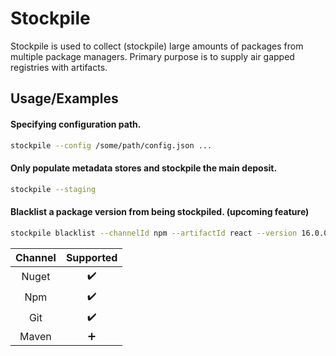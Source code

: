# Stockpile

Stockpile is used to collect (stockpile) large amounts of packages from multiple package managers.
Primary purpose is to supply air gapped registries with artifacts.

## Usage/Examples
#### Specifying configuration path.
```bash
stockpile --config /some/path/config.json ...
```
#### Only populate metadata stores and stockpile the main deposit.
```bash
stockpile --staging 
```
#### Blacklist a package version from being stockpiled. (upcoming feature)
```bash
stockpile blacklist --channelId npm --artifactId react --version 16.0.0
```


| Channel       | Supported     |
|:-------------:|:-------------:|
| Nuget    | :heavy_check_mark: |
| Npm      | :heavy_check_mark: |
| Git      | :heavy_check_mark: |
| Maven    | :heavy_plus_sign:  |
